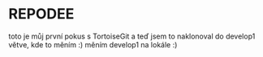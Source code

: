 # REPODEE
toto je můj první pokus s TortoiseGit
a teď jsem to naklonoval do develop1 větve, kde to měním :)
měním develop1 na lokále :)

